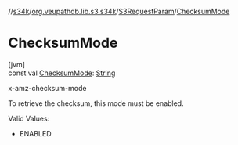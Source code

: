 //[s34k](../../../index.md)/[org.veupathdb.lib.s3.s34k](../index.md)/[S3RequestParam](index.md)/[ChecksumMode](-checksum-mode.md)

# ChecksumMode

[jvm]\
const val [ChecksumMode](-checksum-mode.md): [String](https://kotlinlang.org/api/latest/jvm/stdlib/kotlin/-string/index.html)

x-amz-checksum-mode

To retrieve the checksum, this mode must be enabled.

Valid Values:

- 
   ENABLED
